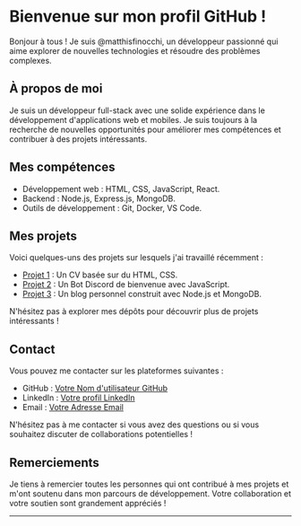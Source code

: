 # Bienvenue sur mon profil GitHub !

Bonjour à tous ! Je suis @matthisfinocchi, un développeur passionné qui aime explorer de nouvelles technologies et résoudre des problèmes complexes. 

## À propos de moi

Je suis un développeur full-stack avec une solide expérience dans le développement d'applications web et mobiles. Je suis toujours à la recherche de nouvelles opportunités pour améliorer mes compétences et contribuer à des projets intéressants.

## Mes compétences

- Développement web : HTML, CSS, JavaScript, React.
- Backend : Node.js, Express.js, MongoDB.
- Outils de développement : Git, Docker, VS Code.

## Mes projets

Voici quelques-uns des projets sur lesquels j'ai travaillé récemment :

- [Projet 1](https://github.com/matthisfinocchi/CV.git) : Un CV basée sur du HTML, CSS.
- [Projet 2](https://github.com/matthisfinocchi/Discord-Bot-Welcome.git) : Un Bot Discord de bienvenue avec JavaScript.
- [Projet 3](lien_vers_le_projet_3) : Un blog personnel construit avec Node.js et MongoDB.

N'hésitez pas à explorer mes dépôts pour découvrir plus de projets intéressants !

## Contact

Vous pouvez me contacter sur les plateformes suivantes :

- GitHub : [Votre Nom d'utilisateur GitHub](lien_vers_votre_profil_GitHub)
- LinkedIn : [Votre profil LinkedIn](lien_vers_votre_profil_LinkedIn)
- Email : [Votre Adresse Email](mailto:votre@email.com)

N'hésitez pas à me contacter si vous avez des questions ou si vous souhaitez discuter de collaborations potentielles !

## Remerciements

Je tiens à remercier toutes les personnes qui ont contribué à mes projets et m'ont soutenu dans mon parcours de développement. Votre collaboration et votre soutien sont grandement appréciés !

---

